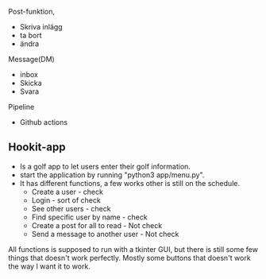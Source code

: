 Post-funktion,
- Skriva inlägg
- ta bort
- ändra

Message(DM)
- inbox
- Skicka
- Svara

Pipeline
- Github actions

## Hookit-app
- Is a golf app to let users enter their golf information.
- start the application by running "python3 app/menu.py".
- It has different functions, a few works other is still on the schedule.
    - Create a user - check
    - Login - sort of check
    - See other users - check
    - Find specific user by name - check
    - Create a post for all to read - Not check
    - Send a message to another user - Not check

All functions is supposed to run with a tkinter GUI, but there is still some few things that doesn't work perfectly.
Mostly some buttons that doesn't work the way I want it to work.